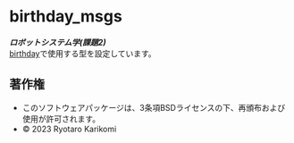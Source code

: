 # birthday_msgs
***ロボットシステム学(課題2)***  
[birthday](https://github.com/ryotarokarikomi/birthday.git)で使用する型を設定しています。

## 著作権
* このソフトウェアパッケージは、3条項BSDライセンスの下、再頒布および使用が許可されます。
* © 2023 Ryotaro Karikomi

